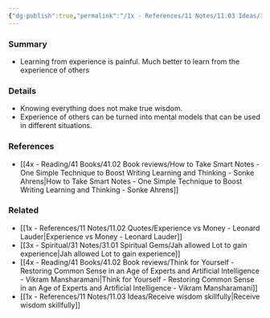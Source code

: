 ```yaml
---
{"dg-publish":true,"permalink":"/1x - References/11 Notes/11.03 Ideas/It is much better to learn from the experience of others than from our own/","title":"It is much better to learn from the experience of others than from our own","noteIcon":"","created":"2023-07-23T14:09:46.326+03:00","updated":"2024-02-14T20:18:29.153+03:00"}
---
```



### Summary
- Learning from experience is painful. Much better to learn from the experience of others

### Details
- Knowing everything does not make true wisdom.
- Experience of others can be turned into mental models that can be used in different situations.

### References
- [[4x - Reading/41 Books/41.02 Book reviews/How to Take Smart Notes - One Simple Technique to Boost Writing Learning and Thinking - Sonke Ahrens\|How to Take Smart Notes - One Simple Technique to Boost Writing Learning and Thinking - Sonke Ahrens]]

### Related
- [[1x - References/11 Notes/11.02 Quotes/Experience vs Money - Leonard Lauder\|Experience vs Money - Leonard Lauder]]
- [[3x - Spiritual/31 Notes/31.01 Spiritual Gems/Jah allowed Lot to gain experience\|Jah allowed Lot to gain experience]]
- [[4x - Reading/41 Books/41.02 Book reviews/Think for Yourself - Restoring Common Sense in an Age of Experts and Artificial Intelligence - Vikram Mansharamani\|Think for Yourself - Restoring Common Sense in an Age of Experts and Artificial Intelligence - Vikram Mansharamani]]
- [[1x - References/11 Notes/11.03 Ideas/Receive wisdom skillfully\|Receive wisdom skillfully]]
